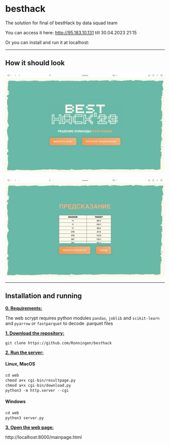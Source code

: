# besthack

The solution for final of bestHack by data squad team

You can access it here: http://95.183.10.131 till 30.04.2023 21:15

Or you can install and run it at localhost:

***

## How it should look


![Alt text](web/media/mainpage.png "mainpage")


![Alt text](web/media/resultpage.png "resultpage")


***

## Installation and running

<ins>**0. Requirements:**</ins>

The web scrypt requires python modules `pandas`, `joblib` and `scikit-learn` and `pyarrow` or `fastparquet` to decode .parquet files

<ins>**1. Download the repository:**</ins>

```
git clone https://github.com/Ronningen/besthack
```

<ins>**2. Run the server:**</ins>

#### Linux, MacOS

```
cd web
chmod a+x cgi-bin/resultpage.py
chmod a+x cgi-bin/download.py
python3 -m http.server --cgi
```

#### Windows

```
cd web
python3 server.py
```

<ins>**3. Open the web page:**</ins>

http://localhost:8000/mainpage.html

